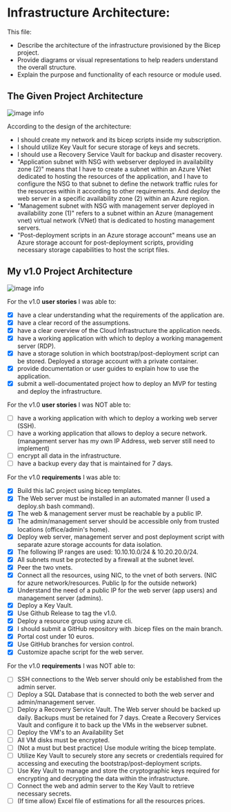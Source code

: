 # Infrastructure Architecture:

This file:

- Describe the architecture of the infrastructure provisioned by the Bicep project.
- Provide diagrams or visual representations to help readers understand the overall structure.
- Explain the purpose and functionality of each resource or module used.

## The Given Project Architecture

![image info](https://github.com/techgrounds/techgrounds-anj-dtmr/blob/main/000_cloud_project/v1.0/Documentation/06_diagram/topology.png)

According to the design of the architecture:

- I should create my network and its bicep scripts inside my subscription.
- I should utilize Key Vault for secure storage of keys and secrets.
- I should use a Recovery Service Vault for backup and disaster recovery.
- "Application subnet with NSG with webserver deployed in availability zone (2)" means that I have to create a subnet within an Azure VNet dedicated to hosting the resources of the application, and I have to configure the NSG to that subnet to define the network traffic rules for the resources within it according to other requirements. And deploy the web server in a specific availability zone (2) within an Azure region.
- "Management subnet with NSG with management server deployed in availability zone (1)" refers to a subnet within an Azure (management vnet) virtual network (VNet) that is dedicated to hosting management servers.
- "Post-deployment scripts in an Azure storage account" means use an Azure storage account for post-deployment scripts, providing necessary storage capabilities to host the script files.

## My v1.0 Project Architecture

![image info](https://github.com/techgrounds/techgrounds-anj-dtmr/blob/main/000_cloud_project/v1.0/Documentation/06_diagram/cloud_architecture.drawio.png)

For the v1.0 **user stories** I was able to:

- [x] have a clear understanding what the requirements of the application are.
- [x] have a clear record of the assumptions.
- [x] have a clear overview of the Cloud Infrastructure the application needs.
- [x] have a working application with which to deploy a working management server (RDP).
- [x] have a storage solution in which bootstrap/post-deployment script can be stored. Deployed a storage account with a private container.
- [x] provide documentation or user guides to explain how to use the application.
- [x] submit a well-documentated project how to deploy an MVP for testing and deploy the infrastructure.

For the v1.0 **user stories** I was NOT able to:

- [ ] have a working application with which to deploy a working web server (SSH).
- [ ] have a working application that allows to deploy a secure network. (management server has my own IP Address, web server still need to implement)
- [ ] encrypt all data in the infrastructure.
- [ ] have a backup every day that is maintained for 7 days.

For the v1.0 **requirements** I was able to:

- [x] Build this IaC project using bicep templates.
- [x] The Web server must be installed in an automated manner (I used a deploy.sh bash command).
- [x] The web & management server must be reachable by a public IP.
- [x] The admin/management server should be accessible only from trusted locations (office/admin's home).
- [x] Deploy web server, management server and post deployment script with separate azure storage accounts for data isolation.
- [x] The following IP ranges are used: 10.10.10.0/24 & 10.20.20.0/24.
- [x] All subnets must be protected by a firewall at the subnet level.
- [x] Peer the two vnets.
- [x] Connect all the resources, using NIC, to the vnet of both servers. (NIC for azure network/resources. Public Ip for the outside network)
- [x] Understand the need of a public IP for the web server (app users) and management server (admins).
- [x] Deploy a Key Vault.
- [x] Use Github Release to tag the v1.0.
- [x] Deploy a resource group using azure cli.
- [x] I should submit a GitHub repository with .bicep files on the main branch.
- [x] Portal cost under 10 euros.
- [x] Use GitHub branches for version control.
- [x] Customize apache script for the web server.

For the v1.0 **requirements** I was NOT able to:

- [ ] SSH connections to the Web server should only be established from the admin server.
- [ ] Deploy a SQL Database that is connected to both the web server and admin/management server.
- [ ] Deploy a Recovery Service Vault. The Web server should be backed up daily. Backups must be retained for 7 days. Create a Recovery Services Vault and configure it to back up the VMs in the webserver subnet.
- [ ] Deploy the VM's to an Availability Set
- [ ] All VM disks must be encrypted.
- [ ] (Not a must but best practice) Use module writing the bicep template.
- [ ] Utilize Key Vault to securely store any secrets or credentials required for accessing and executing the bootstrap/post-deployment scripts.
- [ ] Use Key Vault to manage and store the cryptographic keys required for encrypting and decrypting the data within the infrastructure.
- [ ] Connect the web and admin server to the Key Vault to retrieve necessary secrets.
- [ ] (If time allow) Excel file of estimations for all the resources prices.
